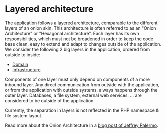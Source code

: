 # Layered architecture

The application follows a layered architecture, comparable to the different layers of an onion skin. This architecture is often referred to as an "Onion Architecture" or "Hexagonal architecture". Each layer has its own responsibilities, which must not be broadened in order to keep the code base clean, easy to extend and adapt to changes outside of the application. We consider the following 2 big layers in the application, ordered from outside to inside:

* [Domain](layers/domain.md)
* [Infrastructure](layers/infrastructure.md)

Components of one layer must only depend on components of a more inbound layer. Any direct communication from outside with the application, or from the application with outside systems, always happens through the outer layer. Databases, a file system, external web services, ... are considered to be outside of the application.

Currently, the separation in layers is not reflected in the PHP namespace & file system layout.

Read more about the Onion Architecture in a [blog post of Jeffrey Palermo](http://jeffreypalermo.com/blog/the-onion-architecture-part-1/).